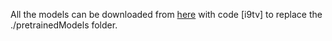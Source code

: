 All the models can be downloaded from [here](https://pan.baidu.com/s/1RlflMTSAFCFihtjQ_48kQw) with code [i9tv] to replace the ./pretrainedModels folder.
